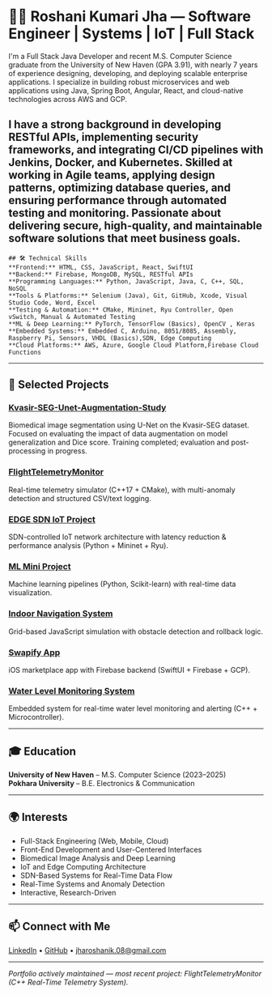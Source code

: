 # 👩‍💻 Roshani Kumari Jha — Software Engineer | Systems | IoT | Full Stack

I'm a Full Stack Java Developer and recent M.S. Computer Science graduate from the University of New Haven (GPA 3.91), with nearly 7 years of experience designing, developing, and deploying scalable enterprise applications. I specialize in building robust microservices and web applications using Java, Spring Boot, Angular, React, and cloud-native technologies across AWS and GCP.

I have a strong background in developing RESTful APIs, implementing security frameworks, and integrating CI/CD pipelines with Jenkins, Docker, and Kubernetes. Skilled at working in Agile teams, applying design patterns, optimizing database queries, and ensuring performance through automated testing and monitoring. Passionate about delivering secure, high-quality, and maintainable software solutions that meet business goals.
---
```
## 🛠️ Technical Skills
**Frontend:** HTML, CSS, JavaScript, React, SwiftUI
**Backend:** Firebase, MongoDB, MySQL, RESTful APIs
**Programming Languages:** Python, JavaScript, Java, C, C++, SQL, NoSQL
**Tools & Platforms:** Selenium (Java), Git, GitHub, Xcode, Visual Studio Code, Word, Excel
**Testing & Automation:** CMake, Mininet, Ryu Controller, Open vSwitch, Manual & Automated Testing
**ML & Deep Learning:** PyTorch, TensorFlow (Basics), OpenCV , Keras
**Embedded Systems:** Embedded C, Arduino, 8051/8085, Assembly, Raspberry Pi, Sensors, VHDL (Basics),SDN, Edge Computing
**Cloud Platforms:** AWS, Azure, Google Cloud Platform,Firebase Cloud Functions
```
---

## 🚀 Selected Projects

### [Kvasir-SEG-Unet-Augmentation-Study](https://github.com/enggRosh/Kvasir-SEG-Unet-Augmentation-Study-Project)
Biomedical image segmentation using U-Net on the Kvasir-SEG dataset. Focused on evaluating the impact of data augmentation on model generalization and Dice score. Training completed; evaluation and post-processing in progress.

### [FlightTelemetryMonitor](https://github.com/enggRosh/FlightTelemetryMonitor)  
Real-time telemetry simulator (C++17 + CMake), with multi-anomaly detection and structured CSV/text logging.

### [EDGE SDN IoT Project](https://github.com/enggRosh/Edge-SDN-IoT-Research)
SDN-controlled IoT network architecture with latency reduction & performance analysis (Python + Mininet + Ryu).

### [ML Mini Project](https://github.com/enggRosh/ML-Mini-Projects)  
Machine learning pipelines (Python, Scikit-learn) with real-time data visualization.

### [Indoor Navigation System](https://github.com/enggRosh/indoor-navigation-system)  
Grid-based JavaScript simulation with obstacle detection and rollback logic.

### [Swapify App](https://github.com/UNH-iOS-Spring2025/Swapify/tree/master/Swapify)  
iOS marketplace app with Firebase backend (SwiftUI + Firebase + GCP).

### [Water Level Monitoring System](https://github.com/enggRosh/Water-Level-Monitoring)
Embedded system for real-time water level monitoring and alerting (C++ + Microcontroller).

---

## 🎓 Education

**University of New Haven** – M.S. Computer Science (2023–2025)  
**Pokhara University** – B.E. Electronics & Communication  

---

## 🌍 Interests

- Full-Stack Engineering (Web, Mobile, Cloud)
- Front-End Development and User-Centered Interfaces
- Biomedical Image Analysis and Deep Learning 
- IoT and Edge Computing Architecture
- SDN-Based Systems for Real-Time Data Flow  
- Real-Time Systems and Anomaly Detection
- Interactive, Research-Driven

---

## 📫 Connect with Me

[LinkedIn](https://www.linkedin.com/in/enggroshani-jha/) • [GitHub](https://github.com/enggRosh) • jharoshanik.08@gmail.com

---

*Portfolio actively maintained — most recent project: FlightTelemetryMonitor (C++ Real-Time Telemetry System).*
